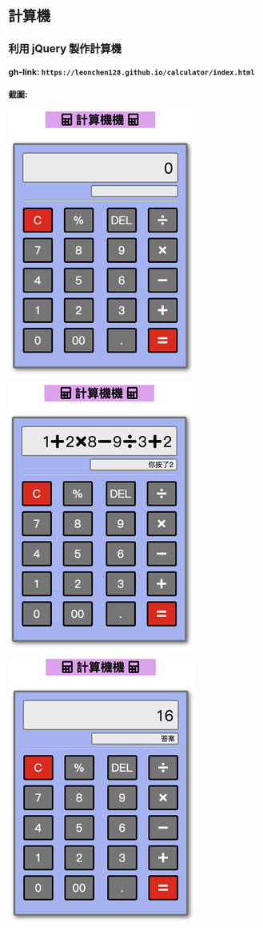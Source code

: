 # 計算機
## 利用 jQuery 製作計算機
### gh-link: `https://leonchen128.github.io/calculator/index.html`
### 截圖:
![image](demo/0.png)

![image](demo/1.png)

![image](demo/2.png)
